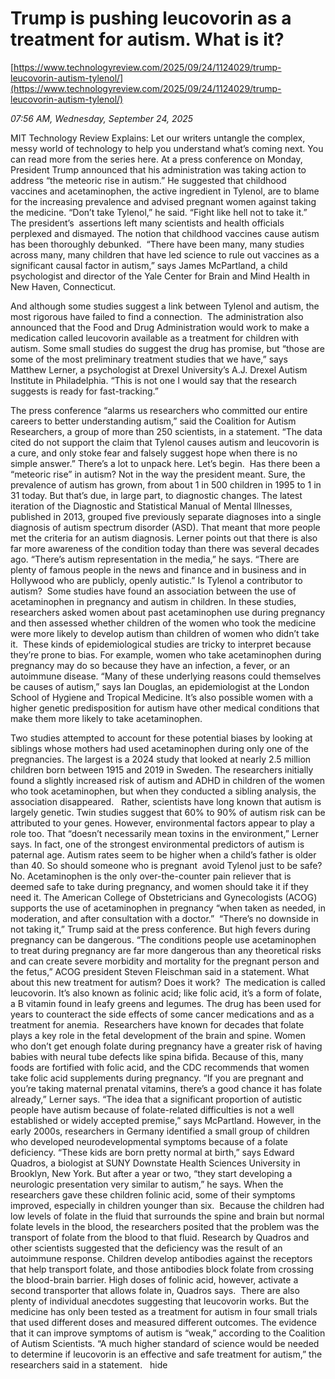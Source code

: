 # Trump is pushing leucovorin as a treatment for autism. What is it?

[https://www.technologyreview.com/2025/09/24/1124029/trump-leucovorin-autism-tylenol/](https://www.technologyreview.com/2025/09/24/1124029/trump-leucovorin-autism-tylenol/)

*07:56 AM, Wednesday, September 24, 2025*

MIT Technology Review Explains: Let our writers untangle the complex, messy world of technology to help you understand what’s coming next. You can read more from the series here. At a press conference on Monday, President Trump announced that his administration was taking action to address “the meteoric rise in autism.” He suggested that childhood vaccines and acetaminophen, the active ingredient in Tylenol, are to blame for the increasing prevalence and advised pregnant women against taking the medicine. “Don’t take Tylenol,” he said. “Fight like hell not to take it.”   The president’s  assertions left many scientists and health officials perplexed and dismayed. The notion that childhood vaccines cause autism has been thoroughly debunked.  “There have been many, many studies across many, many children that have led science to rule out vaccines as a significant causal factor in autism,” says James McPartland, a child psychologist and director of the Yale Center for Brain and Mind Health in New Haven, Connecticut.

And although some studies suggest a link between Tylenol and autism, the most rigorous have failed to find a connection.  The administration also announced that the Food and Drug Administration would work to make a medication called leucovorin available as a treatment for children with autism. Some small studies do suggest the drug has promise, but “those are some of the most preliminary treatment studies that we have,” says Matthew Lerner, a psychologist at Drexel University’s A.J. Drexel Autism Institute in Philadelphia. “This is not one I would say that the research suggests is ready for fast-tracking.”

The press conference “alarms us researchers who committed our entire careers to better understanding autism,” said the Coalition for Autism Researchers, a group of more than 250 scientists, in a statement. “The data cited do not support the claim that Tylenol causes autism and leucovorin is a cure, and only stoke fear and falsely suggest hope when there is no simple answer.” There’s a lot to unpack here. Let’s begin.  Has there been a “meteoric rise” in autism? Not in the way the president meant. Sure, the prevalence of autism has grown, from about 1 in 500 children in 1995 to 1 in 31 today. But that’s due, in large part, to diagnostic changes. The latest iteration of the Diagnostic and Statistical Manual of Mental Illnesses, published in 2013, grouped five previously separate diagnoses into a single diagnosis of autism spectrum disorder (ASD).  That meant that more people met the criteria for an autism diagnosis. Lerner points out that there is also far more awareness of the condition today than there was several decades ago. “There’s autism representation in the media,” he says. “There are plenty of famous people in the news and finance and in business and in Hollywood who are publicly, openly autistic.” Is Tylenol a contributor to autism?  Some studies have found an association between the use of acetaminophen in pregnancy and autism in children. In these studies, researchers asked women about past acetaminophen use during pregnancy and then assessed whether children of the women who took the medicine were more likely to develop autism than children of women who didn’t take it.  These kinds of epidemiological studies are tricky to interpret because they’re prone to bias. For example, women who take acetaminophen during pregnancy may do so because they have an infection, a fever, or an autoimmune disease.  “Many of these underlying reasons could themselves be causes of autism,” says Ian Douglas, an epidemiologist at the London School of Hygiene and Tropical Medicine. It’s also possible women with a higher genetic predisposition for autism have other medical conditions that make them more likely to take acetaminophen.

Two studies attempted to account for these potential biases by looking at siblings whose mothers had used acetaminophen during only one of the pregnancies. The largest is a 2024 study that looked at nearly 2.5 million children born between 1915 and 2019 in Sweden. The researchers initially found a slightly increased risk of autism and ADHD in children of the women who took acetaminophen, but when they conducted a sibling analysis, the association disappeared.   Rather, scientists have long known that autism is largely genetic. Twin studies suggest that 60% to 90% of autism risk can be attributed to your genes. However, environmental factors appear to play a role too. That “doesn’t necessarily mean toxins in the environment,” Lerner says. In fact, one of the strongest environmental predictors of autism is paternal age. Autism rates seem to be higher when a child’s father is older than 40. So should someone who is pregnant  avoid Tylenol just to be safe? No. Acetaminophen is the only over-the-counter pain reliever that is deemed safe to take during pregnancy, and women should take it if they need it. The American College of Obstetricians and Gynecologists (ACOG) supports the use of acetaminophen in pregnancy “when taken as needed, in moderation, and after consultation with a doctor.”  “There’s no downside in not taking it,” Trump said at the press conference. But high fevers during pregnancy can be dangerous. “The conditions people use acetaminophen to treat during pregnancy are far more dangerous than any theoretical risks and can create severe morbidity and mortality for the pregnant person and the fetus,” ACOG president Steven Fleischman said in a statement. What about this new treatment for autism? Does it work?  The medication is called leucovorin. It’s also known as folinic acid; like folic acid, it’s a form of folate, a B vitamin found in leafy greens and legumes. The drug has been used for years to counteract the side effects of some cancer medications and as a treatment for anemia.  Researchers have known for decades that folate plays a key role in the fetal development of the brain and spine. Women who don’t get enough folate during pregnancy have a greater risk of having babies with neural tube defects like spina bifida. Because of this, many foods are fortified with folic acid, and the CDC recommends that women take folic acid supplements during pregnancy. “If you are pregnant and you’re taking maternal prenatal vitamins, there’s a good chance it has folate already,” Lerner says. “The idea that a significant proportion of autistic people have autism because of folate-related difficulties is not a well established or widely accepted premise,” says McPartland. However, in the early 2000s, researchers in Germany identified a small group of children who developed neurodevelopmental symptoms because of a folate deficiency. “These kids are born pretty normal at birth,” says Edward Quadros, a biologist at SUNY Downstate Health Sciences University in Brooklyn, New York. But after a year or two, “they start developing a neurologic presentation very similar to autism,” he says. When the researchers gave these children folinic acid, some of their symptoms improved, especially in children younger than six.  Because the children had low levels of folate in the fluid that surrounds the spine and brain but normal folate levels in the blood, the researchers posited that the problem was the transport of folate from the blood to that fluid. Research by Quadros and other scientists suggested that the deficiency was the result of an autoimmune response. Children develop antibodies against the receptors that help transport folate, and those antibodies block folate from crossing the blood-brain barrier. High doses of folinic acid, however, activate a second transporter that allows folate in, Quadros says.  There are also plenty of individual anecdotes suggesting that leucovorin works. But the medicine has only been tested as a treatment for autism in four small trials that used different doses and measured different outcomes. The evidence that it can improve symptoms of autism is “weak,” according to the Coalition of Autism Scientists. “A much higher standard of science would be needed to determine if leucovorin is an effective and safe treatment for autism,” the researchers said in a statement.   hide

